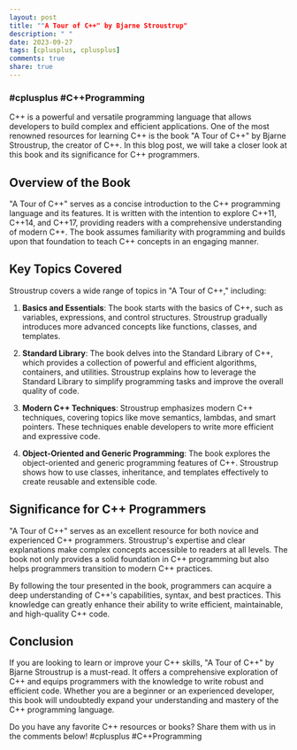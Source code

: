 ```yaml
---
layout: post
title: ""A Tour of C++" by Bjarne Stroustrup"
description: " "
date: 2023-09-27
tags: [cplusplus, cplusplus]
comments: true
share: true
---
```

### #cplusplus #C++Programming

C++ is a powerful and versatile programming language that allows developers to build complex and efficient applications. One of the most renowned resources for learning C++ is the book "A Tour of C++" by Bjarne Stroustrup, the creator of C++. In this blog post, we will take a closer look at this book and its significance for C++ programmers.

## Overview of the Book

"A Tour of C++" serves as a concise introduction to the C++ programming language and its features. It is written with the intention to explore C++11, C++14, and C++17, providing readers with a comprehensive understanding of modern C++. The book assumes familiarity with programming and builds upon that foundation to teach C++ concepts in an engaging manner.

## Key Topics Covered

Stroustrup covers a wide range of topics in "A Tour of C++," including:

1. **Basics and Essentials**: The book starts with the basics of C++, such as variables, expressions, and control structures. Stroustrup gradually introduces more advanced concepts like functions, classes, and templates.

2. **Standard Library**: The book delves into the Standard Library of C++, which provides a collection of powerful and efficient algorithms, containers, and utilities. Stroustrup explains how to leverage the Standard Library to simplify programming tasks and improve the overall quality of code.

3. **Modern C++ Techniques**: Stroustrup emphasizes modern C++ techniques, covering topics like move semantics, lambdas, and smart pointers. These techniques enable developers to write more efficient and expressive code.

4. **Object-Oriented and Generic Programming**: The book explores the object-oriented and generic programming features of C++. Stroustrup shows how to use classes, inheritance, and templates effectively to create reusable and extensible code.

## Significance for C++ Programmers

"A Tour of C++" serves as an excellent resource for both novice and experienced C++ programmers. Stroustrup's expertise and clear explanations make complex concepts accessible to readers at all levels. The book not only provides a solid foundation in C++ programming but also helps programmers transition to modern C++ practices.

By following the tour presented in the book, programmers can acquire a deep understanding of C++'s capabilities, syntax, and best practices. This knowledge can greatly enhance their ability to write efficient, maintainable, and high-quality C++ code.

## Conclusion

If you are looking to learn or improve your C++ skills, "A Tour of C++" by Bjarne Stroustrup is a must-read. It offers a comprehensive exploration of C++ and equips programmers with the knowledge to write robust and efficient code. Whether you are a beginner or an experienced developer, this book will undoubtedly expand your understanding and mastery of the C++ programming language.

Do you have any favorite C++ resources or books? Share them with us in the comments below! #cplusplus #C++Programming